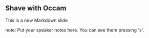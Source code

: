 ##  Shave with Occam

This is a new Markdown slide

note:
    Put your speaker notes here.
    You can see them pressing 's'.
